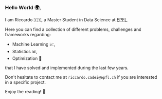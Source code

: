 ### Hello World :earth_africa:,
I am Riccardo :it:, a Master Student in Data Science at [EPFL](https://www.epfl.ch/education/master/programs/data-science/).

Here you can find a collection of different problems, challenges and frameworks regarding:
- Machine Learning :chart_with_upwards_trend:, 
- Statistics :bar_chart:,
- Optimization :dart: 

that I have solved and implemented during the last few years.

Don't hesitate to contact me at `riccardo.cadei@epfl.ch` if you are interested in a specific project. 


Enjoy the reading! :book:

<!--
**riccardocadei/riccardocadei** is a ✨ _special_ ✨ repository because its `README.md` (this file) appears on your GitHub profile.

Here are some ideas to get you started:

- 🔭 I’m currently working on ...
- 🌱 I’m currently learning ...
- 👯 I’m looking to collaborate on ...
- 🤔 I’m looking for help with ...
- 💬 Ask me about ...
- 📫 How to reach me: ...
- 😄 Pronouns: ...
- ⚡ Fun fact: ...
-->

